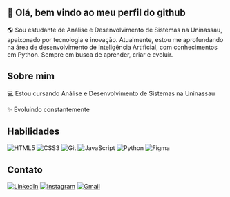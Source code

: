 ## 👋 Olá, bem vindo ao meu perfil do github

🌎 Sou estudante de Análise e Desenvolvimento de Sistemas na Uninassau, apaixonado por tecnologia e inovação. Atualmente, estou me aprofundando na área de desenvolvimento de Inteligência Artificial, com conhecimentos em Python. Sempre em busca de aprender, criar e evoluir. 

## Sobre mim

💻 Estou cursando Análise e Desenvolvimento de Sistemas na Uninassau 

✨ Evoluindo constantemente

## Habilidades
![HTML5](https://img.shields.io/badge/HTML5-E34F26?style=for-the-badge&logo=html5&logoColor=white) 
![CSS3](https://img.shields.io/badge/CSS3-1572B6?style=for-the-badge&logo=css3&logoColor=white) 
![Git](https://img.shields.io/badge/GIT-E44C30?style=for-the-badge&logo=git&logoColor=white) 
![JavaScript](https://img.shields.io/badge/javascript-%23323330.svg?style=for-the-badge&logo=javascript&logoColor=%23F7DF1E) 
![Python](https://img.shields.io/badge/python-3670A0?style=for-the-badge&logo=python&logoColor=ffdd54) 
![Figma](https://img.shields.io/badge/Figma-696969?style=for-the-badge&logo=figma&logoColor=figma)

## Contato
[![LinkedIn](https://img.shields.io/badge/LinkedIn-0077B5?style=for-the-badge&logo=linkedin&logoColor=white)](https://www.linkedin.com/in/joão-henrique-a0109b251/)
[![Instagram](https://img.shields.io/badge/-Instagram-%23E4405F?style=for-the-badge&logo=instagram&logoColor=white)](https://www.instagram.com/j.henrique.001/) 
[![Gmail](https://img.shields.io/badge/Gmail-333333?style=for-the-badge&logo=gmail&logoColor=red)](henriquemendes5665@gmail.com)

